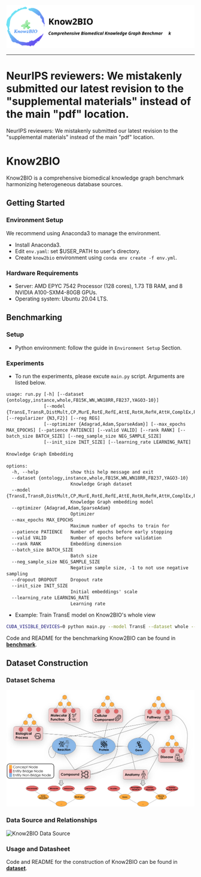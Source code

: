 <p align="center">
  <img src="./assets/logo.svg">
</p>

------------------------------------------------
# NeurIPS reviewers: We mistakenly submitted our latest revision to the "supplemental materials" instead of the main "pdf" location. 
NeurIPS reviewers: We mistakenly submitted our latest revision to the "supplemental materials" instead of the main "pdf" location. 


# Know2BIO

Know2BIO is a comprehensive biomedical knowledge graph benchmark harmonizing heterogeneous database sources.

## Getting Started
### Environment Setup
We recommend using Anaconda3 to manage the environment.
- Install Anaconda3.
- Edit `env.yaml`: set $USER_PATH to user's directory.
- Create `know2bio` environment using `conda env create -f env.yml`.

### Hardware Requirements
- Server: AMD EPYC 7542 Processor (128 cores), 1.73 TB RAM, and 8 NVIDIA A100-SXM4-80GB GPUs.
- Operating system: Ubuntu 20.04 LTS.


## Benchmarking
### Setup
- Python environment: follow the guide in `Environment Setup` Section.

### Experiments
- To run the experiments, please excute `main.py` script. Arguments are listed below.
```
usage: run.py [-h] [--dataset {ontology,instance,whole,FB15K,WN,WN18RR,FB237,YAGO3-10}]
              [--model {TransE,TransR,DistMult,CP,MurE,RotE,RefE,AttE,RotH,RefH,AttH,ComplEx,RotatE}] [--regularizer {N3,F2}] [--reg REG]
              [--optimizer {Adagrad,Adam,SparseAdam}] [--max_epochs MAX_EPOCHS] [--patience PATIENCE] [--valid VALID] [--rank RANK] [--batch_size BATCH_SIZE] [--neg_sample_size NEG_SAMPLE_SIZE]
              [--init_size INIT_SIZE] [--learning_rate LEARNING_RATE]

Knowledge Graph Embedding

options:
  -h, --help            show this help message and exit
  --dataset {ontology,instance,whole,FB15K,WN,WN18RR,FB237,YAGO3-10}
                        Knowledge Graph dataset
  --model {TransE,TransR,DistMult,CP,MurE,RotE,RefE,AttE,RotH,RefH,AttH,ComplEx,RotatE}
                        Knowledge Graph embedding model
  --optimizer {Adagrad,Adam,SparseAdam}
                        Optimizer
  --max_epochs MAX_EPOCHS
                        Maximum number of epochs to train for
  --patience PATIENCE   Number of epochs before early stopping
  --valid VALID         Number of epochs before validation
  --rank RANK           Embedding dimension
  --batch_size BATCH_SIZE
                        Batch size
  --neg_sample_size NEG_SAMPLE_SIZE
                        Negative sample size, -1 to not use negative sampling
  --dropout DROPOUT     Dropout rate
  --init_size INIT_SIZE
                        Initial embeddings' scale
  --learning_rate LEARNING_RATE
                        Learning rate
```

- Example: Train TransE model on Know2BIO's whole view
```bash
CUDA_VISIBLE_DEVICES=0 python main.py --model TransE --dataset whole --valid 10 --patience 5 --rank 512 --neg_sample_size 150 --optimizer Adam --learning_rate 0.001
```

Code and README for the benchmarking Know2BIO can be found in [**benchmark**](./benchmark).

## Dataset Construction
### Dataset Schema
![Know2BIO Schema](./assets/Know2BIO_Schema.png)

### Data Source and Relationships
![Know2BIO Data Source](./assets/Know2BIO_Data_Source.jpg)

### Usage and Datasheet
Code and README for the construction of Know2BIO can be found in [**dataset**](./dataset).
